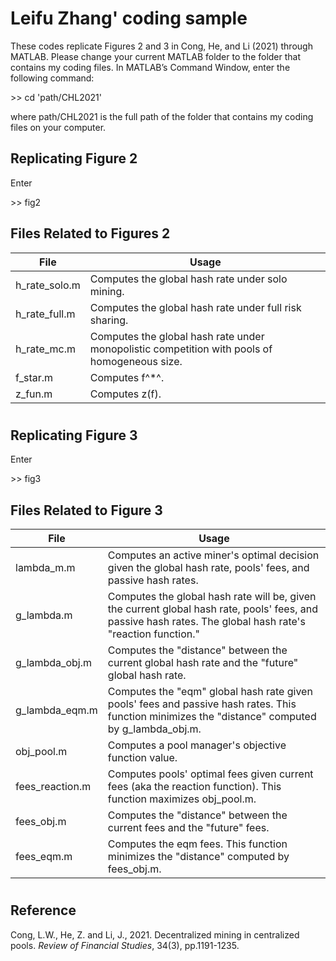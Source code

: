 # Leifu Zhang' coding sample

These codes replicate Figures 2 and 3 in Cong, He, and Li (2021) through MATLAB. Please change your current MATLAB folder to the folder that contains my coding files. In MATLAB’s Command Window, enter the following command:

\>\> cd 'path/CHL2021'

where path/CHL2021 is the full path of the folder that contains my coding files on your computer.

## Replicating Figure 2

Enter

\>\> fig2


## Files Related to Figures 2
| File | Usage |
| ----------- | ----------- |
| h\_rate\_solo.m | Computes the global hash rate under solo mining. |
| h\_rate\_full.m | Computes the global hash rate under full risk sharing. |
| h\_rate\_mc.m | Computes the global hash rate under monopolistic competition with pools of homogeneous size. |
| f\_star.m | Computes f^*^. |
| z\_fun.m | Computes z(f). |

#

## Replicating Figure 3

Enter

\>\> fig3

## Files Related to Figure 3
| File | Usage |
| ----------- | ----------- |
| lambda\_m.m | Computes an active miner's optimal decision given the global hash rate, pools' fees, and passive hash rates. |
| g\_lambda.m | Computes the global hash rate will be, given the current global hash rate, pools' fees, and passive hash rates. The global hash rate's "reaction function." |
| g\_lambda\_obj.m | Computes the "distance" between the current global hash rate and the "future" global hash rate. |
| g\_lambda\_eqm.m | Computes the "eqm" global hash rate given pools' fees and passive hash rates. This function minimizes the "distance" computed by g\_lambda\_obj.m. |
| obj\_pool.m | Computes a pool manager's objective function value. |
| fees\_reaction.m | Computes pools' optimal fees given current fees (aka the reaction function). This function maximizes obj\_pool.m. |
| fees\_obj.m | Computes the "distance" between the current fees and the "future" fees. |
| fees\_eqm.m | Computes the eqm fees. This function minimizes the "distance" computed by fees\_obj.m. |

#

## Reference
Cong, L.W., He, Z. and Li, J., 2021. Decentralized mining in centralized pools. *Review of Financial Studies*, 34(3), pp.1191-1235.


